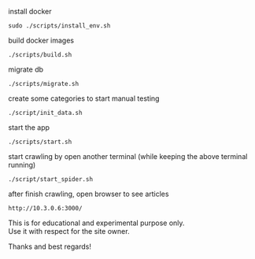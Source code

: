 install docker
```
sudo ./scripts/install_env.sh
```
build docker images
```
./scripts/build.sh
```

migrate db
```
./scripts/migrate.sh
```

create some categories to start manual testing
```
./script/init_data.sh
```

start the app
```
./scripts/start.sh
```

start crawling by open another terminal (while keeping the above terminal running)
```
./script/start_spider.sh
```
after finish crawling, open browser to see articles
```
http://10.3.0.6:3000/
```

This is for educational and experimental purpose only.  
Use it with respect for the site owner.  

Thanks and best regards!